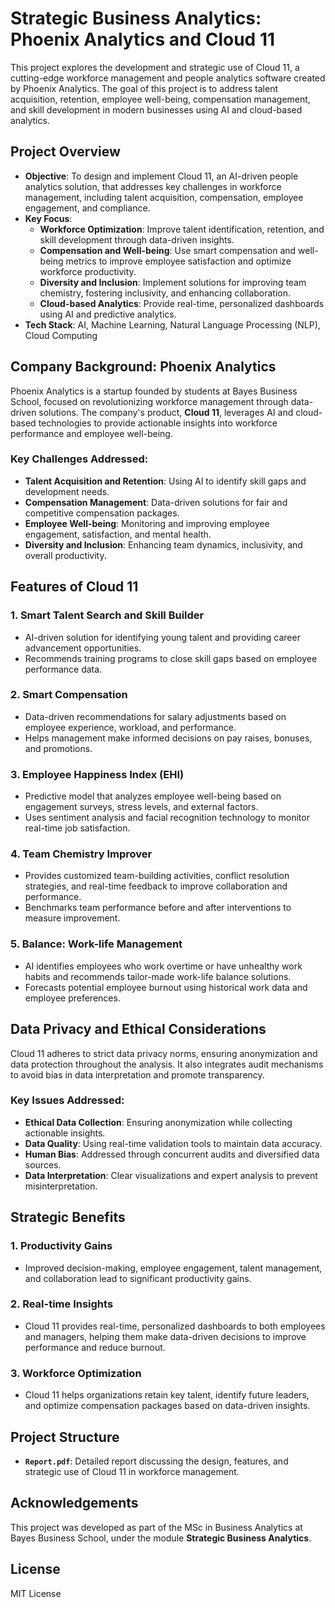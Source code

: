# Strategic Business Analytics: Phoenix Analytics and Cloud 11

This project explores the development and strategic use of Cloud 11, a cutting-edge workforce management and people analytics software created by Phoenix Analytics. The goal of this project is to address talent acquisition, retention, employee well-being, compensation management, and skill development in modern businesses using AI and cloud-based analytics.

## Project Overview

- **Objective**: To design and implement Cloud 11, an AI-driven people analytics solution, that addresses key challenges in workforce management, including talent acquisition, compensation, employee engagement, and compliance.
- **Key Focus**:
  - **Workforce Optimization**: Improve talent identification, retention, and skill development through data-driven insights.
  - **Compensation and Well-being**: Use smart compensation and well-being metrics to improve employee satisfaction and optimize workforce productivity.
  - **Diversity and Inclusion**: Implement solutions for improving team chemistry, fostering inclusivity, and enhancing collaboration.
  - **Cloud-based Analytics**: Provide real-time, personalized dashboards using AI and predictive analytics.
- **Tech Stack**: AI, Machine Learning, Natural Language Processing (NLP), Cloud Computing

## Company Background: Phoenix Analytics

Phoenix Analytics is a startup founded by students at Bayes Business School, focused on revolutionizing workforce management through data-driven solutions. The company's product, **Cloud 11**, leverages AI and cloud-based technologies to provide actionable insights into workforce performance and employee well-being.

### Key Challenges Addressed:
- **Talent Acquisition and Retention**: Using AI to identify skill gaps and development needs.
- **Compensation Management**: Data-driven solutions for fair and competitive compensation packages.
- **Employee Well-being**: Monitoring and improving employee engagement, satisfaction, and mental health.
- **Diversity and Inclusion**: Enhancing team dynamics, inclusivity, and overall productivity.

## Features of Cloud 11

### 1. Smart Talent Search and Skill Builder
- AI-driven solution for identifying young talent and providing career advancement opportunities.
- Recommends training programs to close skill gaps based on employee performance data.

### 2. Smart Compensation
- Data-driven recommendations for salary adjustments based on employee experience, workload, and performance.
- Helps management make informed decisions on pay raises, bonuses, and promotions.

### 3. Employee Happiness Index (EHI)
- Predictive model that analyzes employee well-being based on engagement surveys, stress levels, and external factors.
- Uses sentiment analysis and facial recognition technology to monitor real-time job satisfaction.

### 4. Team Chemistry Improver
- Provides customized team-building activities, conflict resolution strategies, and real-time feedback to improve collaboration and performance.
- Benchmarks team performance before and after interventions to measure improvement.

### 5. Balance: Work-life Management
- AI identifies employees who work overtime or have unhealthy work habits and recommends tailor-made work-life balance solutions.
- Forecasts potential employee burnout using historical work data and employee preferences.

## Data Privacy and Ethical Considerations

Cloud 11 adheres to strict data privacy norms, ensuring anonymization and data protection throughout the analysis. It also integrates audit mechanisms to avoid bias in data interpretation and promote transparency.

### Key Issues Addressed:
- **Ethical Data Collection**: Ensuring anonymization while collecting actionable insights.
- **Data Quality**: Using real-time validation tools to maintain data accuracy.
- **Human Bias**: Addressed through concurrent audits and diversified data sources.
- **Data Interpretation**: Clear visualizations and expert analysis to prevent misinterpretation.

## Strategic Benefits

### 1. Productivity Gains
- Improved decision-making, employee engagement, talent management, and collaboration lead to significant productivity gains.

### 2. Real-time Insights
- Cloud 11 provides real-time, personalized dashboards to both employees and managers, helping them make data-driven decisions to improve performance and reduce burnout.

### 3. Workforce Optimization
- Cloud 11 helps organizations retain key talent, identify future leaders, and optimize compensation packages based on data-driven insights.

## Project Structure

- **`Report.pdf`**: Detailed report discussing the design, features, and strategic use of Cloud 11 in workforce management.

## Acknowledgements

This project was developed as part of the MSc in Business Analytics at Bayes Business School, under the module **Strategic Business Analytics**.

## License

MIT License
